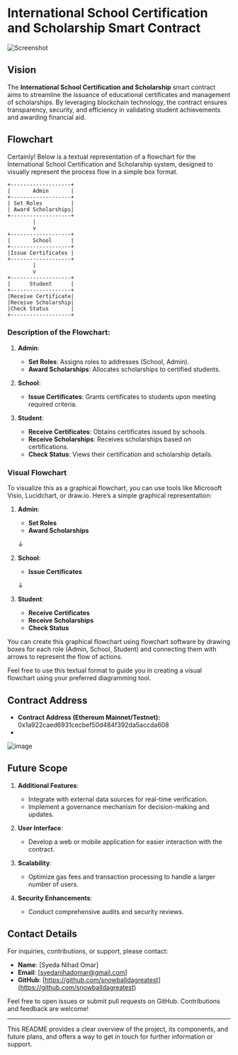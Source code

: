 # International School Certification and Scholarship Smart Contract

![Screenshot ](https://github.com/user-attachments/assets/e7d080ca-a677-448f-aca4-94f3541da106)

## Vision

The **International School Certification and Scholarship** smart contract aims to streamline the issuance of educational certificates and management of scholarships. By leveraging blockchain technology, the contract ensures transparency, security, and efficiency in validating student achievements and awarding financial aid.

## Flowchart

Certainly! Below is a textual representation of a flowchart for the International School Certification and Scholarship system, designed to visually represent the process flow in a simple box format.

```
+-------------------+
|       Admin       |
+-------------------+
| Set Roles         |
| Award Scholarships|
+-------------------+
        |
        v
+-------------------+
|       School      |
+-------------------+
|Issue Certificates |
+-------------------+
        |
        v
+-------------------+
|      Student      |
+-------------------+
|Receive Certificate|
|Receive Scholarship|
|Check Status       |
+-------------------+
```

### Description of the Flowchart:

1. **Admin**:
   - **Set Roles**: Assigns roles to addresses (School, Admin).
   - **Award Scholarships**: Allocates scholarships to certified students.

2. **School**:
   - **Issue Certificates**: Grants certificates to students upon meeting required criteria.

3. **Student**:
   - **Receive Certificates**: Obtains certificates issued by schools.
   - **Receive Scholarships**: Receives scholarships based on certifications.
   - **Check Status**: Views their certification and scholarship details.

### Visual Flowchart

To visualize this as a graphical flowchart, you can use tools like Microsoft Visio, Lucidchart, or draw.io. Here’s a simple graphical representation:

1. **Admin**:
   - **Set Roles**
   - **Award Scholarships**

   ↓

2. **School**:
   - **Issue Certificates**

   ↓

3. **Student**:
   - **Receive Certificates**
   - **Receive Scholarships**
   - **Check Status**

You can create this graphical flowchart using flowchart software by drawing boxes for each role (Admin, School, Student) and connecting them with arrows to represent the flow of actions.

Feel free to use this textual format to guide you in creating a visual flowchart using your preferred diagramming tool.


## Contract Address
- **Contract Address (Ethereum Mainnet/Testnet):** 0x1a922caed6931cecbef50d484f392da5accda608
- 
![image](https://github.com/user-attachments/assets/03779f5d-974d-4388-991b-3ea1d6928974)

## Future Scope

1. **Additional Features**:
   - Integrate with external data sources for real-time verification.
   - Implement a governance mechanism for decision-making and updates.

2. **User Interface**:
   - Develop a web or mobile application for easier interaction with the contract.

3. **Scalability**:
   - Optimize gas fees and transaction processing to handle a larger number of users.

4. **Security Enhancements**:
   - Conduct comprehensive audits and security reviews.

## Contact Details

For inquiries, contributions, or support, please contact:

- **Name**: [Syeda Nihad Omar]
- **Email**: [syedanihadomar@gmail.com]
- **GitHub**: [https://github.com/snowballdagreatest](https://github.com/snowballdagreatest)

Feel free to open issues or submit pull requests on GitHub. Contributions and feedback are welcome!

---

This README provides a clear overview of the project, its components, and future plans, and offers a way to get in touch for further information or support.
